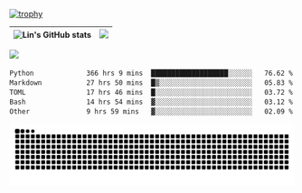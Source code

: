 [![trophy](https://github-profile-trophy.vercel.app/?username=ocss884&column=7)](https://github.com/ocss884)

| ![Lin's GitHub stats](https://github-readme-stats.vercel.app/api?username=ocss884&show_icons=true&hide_border=True&count_private=true) | ![](https://github-readme-streak-stats.herokuapp.com?user=ocss884&hide_border=true&date_format=M%20j%5B%2C%20Y%5D&ring=7EDDCF&fire=7EDDCF") |
| ------------------------------------------------------------ | ------------------------------------------------------------ |

![](https://komarev.com/ghpvc/?username=ocss884&color=brightgreen)

<!--START_SECTION:waka-->

```txt
Python             366 hrs 9 mins  ███████████████████░░░░░░   76.62 %
Markdown           27 hrs 50 mins  █▒░░░░░░░░░░░░░░░░░░░░░░░   05.83 %
TOML               17 hrs 46 mins  █░░░░░░░░░░░░░░░░░░░░░░░░   03.72 %
Bash               14 hrs 54 mins  ▓░░░░░░░░░░░░░░░░░░░░░░░░   03.12 %
Other              9 hrs 59 mins   ▓░░░░░░░░░░░░░░░░░░░░░░░░   02.09 %
```

<!--END_SECTION:waka-->

<p align="center">
   <img src="https://github.com/ocss884/ocss884/blob/output/github-snake.svg" alt="snake">
</p>
